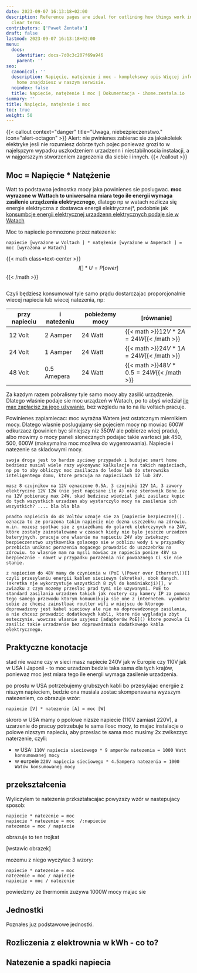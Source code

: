 ```yaml
---
date: 2023-09-07 16:13:18+02:00
description: Reference pages are ideal for outlining how things work in terse and
  clear terms.
contributors: ['Paweł Żentała']
draft: false
lastmod: 2023-09-07 16:13:18+02:00
menu:
  docs:
    identifier: docs-7d0c3c207f69a946
    parent: ''
seo:
  canonical: ''
  description: Napięcie, natężenie i moc - kompleksowy opis Więcej informacji na smart
    home znajdziesz w naszym serwisie.
  noindex: false
  title: Napięcie, natężenie i moc | Dokumentacja - ihome.zentala.io
summary: ''
title: Napięcie, natężenie i moc
toc: true
weight: 50
---
```



{{< callout context="danger" title="Uwaga, niebezpieczenstwo." icon="alert-octagon" >}}
Alert: nie pwinienes zabierac sie za jakakoleiek elektryke jesli nie rozumiesz dobrze tych pojec poniewaz grozi to w najelspzym wypadku uszkodzeniem urzadzenn i niestabilnoscia instalacji, a w najgorszzym stworzeniem zagrozenia dla siebie i innych.
{{< /callout >}}

## Moc = Napięcie * Natężenie

 Watt to podstawoa jednostka mocy jaka powinienes sie poslugwac. **moc wyrazone w Wattach to uniwersalna miara tego ile energii wymaga zasilenie urządzenia elektrycznego**, dlatego np w watach rozlicza się energie elektryczna z dostawca energii elektrycznej*, podobnie jak [konsumbcje energii elektrycznej urzadzenn elektrycznych podaje sie w Watach]()

Moc to napiecie pomnozone przez natezenie:
```
napiecie [wyrażone w Voltach ] * natężenie [wyrażone w Amperach ] = moc [wyrażona w Watach]
```


{{< math class=text-center >}}
$$
I[] * U = P[ower]
$$
{{< /math >}}

 ```

 ```

Czyli będziesz konsumował tyle samo prądu dostarczajac proporcjonalnie wiecej napiecia lub wiecej natezenia, np:

| przy napieciu | i nateżeniu | pobieżemy mocy | [równanie] |
| --- | --- | --- | --- |
| 12 Volt | 2 Aamper | 24 Watt |  {{< math >}}$12V * 2A = 24W${{< /math >}} |
| 24 Volt | 1 Aamper | 24 Watt | {{< math >}}$24V * 1A = 24W${{< /math >}} |
| 48 Volt | 0.5 Amepera | 24 Watt | {{< math >}}$48V * 0.5 = 24W${{< /math >}} |

Za kazdym razem pobralismy tyle samo mocy aby zasilić urządzenie.
Dlatego właśnie podaje sie moc urządzeń w Watach, po to abyś wiedział [ile max zapłacisz za jego używanie](#rozliczenie), bez wzgledu na to na ilu voltach pracuje.

Powinienes zapiamiecac: moc wyrażna Watem jest ostatcznym miernikiem mocy. Dlatego wlasnie poslugujamy sie pojeciem mocy np mowiac 600W odkurzacz (powinien byc silniejszy niz 350W ale pobierze wiecj pradu), albo mowimy o mocy paneli slonecznych podajac takie wartosci jak 450, 500, 600W (maksymalna moc mozliwa do wygenrowania). Napiecie i natezenie sa skladowymi mocy.


``` info / smart
swoja droga jest to bardzo zyciowy przypadek i budujac smart home bedziesz musial wiele razy wykonywac kalkulacje na takich napieciach, np po to aby obliczyc moc zasilacza do ledow lub do sterownika inteligentego domu, ktore pracuja na napieciiach 12 lub 24V.

masz 8 czujnikow na 12V oznaczone 0.5A, 3 czujniki 12V 1A, 3 zawory elektryczne 12V 12W (nie jest napisane ile A) oraz sterownik Bone.io na 12V pobieracy max 24W. skad bedziesz wiedzial jaki zasilacz kupic do tych wszystkich urzadzen aby wystarczylo mocy na zasilenie ich wszystkich? .... bla bla bla

pnadto napieicia do 48 Voltów uznaje sie za [napiecie bezpieczne](). oznacza to ze porazona takim napiecie nie dozna uszczebku na zdrowiu. m.in. mozesz spotkac sie z gniazdkami do golarek elekrczynych na 24V, które zostały zainstalowane w czasach kiedy nie bylo jeszcze urzadzen bateryjnych. pracuja one wlasnie na napieciu 24V aby zwiekszyc bezpieczenstwo uzytkownika golacego sie w poblizu wody i w przypadky przebicia uniknac porazenia mogacego prowadzic do uszczebrku na zdrowiu. to wlasnie mam na mysli mowiac ze napiecia ponize 48V sa bezpiecznie - nawet w przypadku porazenia nic powaaznego Ci sie nie stanie.

z napieciem do 48V mamy do czynienia w (PoE \(Power over Ethernet\))[] czyli przesylaniu energii kablem sieciowym (skretka), obok danych. (skretka nje wykorzystuje wszystkich 8 zyl do kominiakcji)[], w zwiazku z czym mozemy przeslac prad tymi nie uzywanymi. PoE to standard zasilania urzadzen takich jak routery czy kamery IP za pomoca tego samego przewodu ktorym komuunikuja sie one z internetem. wyonbraz sobie ze chcesz zainstloac routter wifi w miejscu do ktorego doprowadzony jest kabel sieciowy ale nie ma doprowadzonego zasilania, a nie chcesz prowadzic dodatkowych kabli, ktore nie wygladaja zbyt esteczynie. wowczas wlasnie uzyjesz [adapterów PoE]() ktore pozwola Ci zasilic takie urzadzenie bez doprowadznaia dodatkowego kabla elektrycznego.

```

## Praktyczne konotacje

stad nie wazne czy w sieci masz napiecie 240V jak w Europie czy 110V jak w USA i Japonii - to moc urzadzen bedzie taka sama dla tych krajów, poniewaz moc jest miara tego ile energii wymaga zasilenie urzadzenia.

 po prostu w USA potrzebujemy grubszych kabli bo przesylajac energiie z niszym napieciem, bedzie ona musiala zostac skompenswana wyzszym natezeniem, co obrazuje wzór:

 ```
 napiecie [V] * natezenie [A] = moc [W]
 ```

skroro w USA mamy o ppolowe nizsze napiecie (110V zamiast 220V), a uzarzenie do pracuy potrzebuje te sama ilosc mocy, to majac instalacje o polowe nizszym napieciu, aby przeslac te sama moc musimy 2x zwikezzyc naterzenie, czyli:
* w USA: `110V napiecia sieciowego * 9 amperów natezenia = 1000 Watt konsumowanej mocy`
* w eurpeie `220V napiecia sieciowego * 4.5ampera natezenia = 1000 Watów konsumowanej mocy`

## przekształcenia
Wyliczylem te natezenia przkształacajac powyzszy wzór w nastepujacy sposob:

 ```
napiecie * natezenie = moc
napiecie * natezenie = moc  /:napiecie
natezenie = moc / napiecie
```

obrazuje to ten trojkat

[wstawic obrazek]

mozemu z niego wyczytac 3 wzory:

```
napiecie * natezenie = moc
natezenie = moc / napiecie
napiecie = moc / natezenie
```

powiedzmy ze thermomix zuzywa 1000W mocy
majac sie

## Jednostki

Poznałes juz podstawowe jednostki.

## Rozliczenia z elektrownia w kWh - co to?

## Natezenie a spadki napiecia
